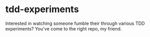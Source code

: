 # tdd-experiments

Interested in watching someone fumble their through various TDD experiments?  You've come to the right repo, my friend.